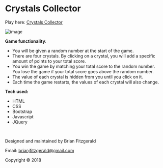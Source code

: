 # Crystals Collector

Play here: [Crystals Collector](https://brijamfitz.github.io/Crystals-Collector/)

![image](assets/images/screenshot-crystals.png)

**Game functionality:**
* You will be given a random number at the start of the game.
* There are four crystals. By clicking on a crystal, you will add a specific amount of points to your total score.
* You win the game by matching your total score to the random number. You lose the game if your total score goes above the random number.
* The value of each crystal is hidden from you until you click on it.
* Each time the game restarts, the values of each crystal will also change.

**Tech used:**
* HTML
* CSS
* Bootstrap
* Javascript
* JQuery

&nbsp;

Designed and maintained by Brian Fitzgerald

Email: brianjfitzgerald@gmail.com

Copyright &#169; 2018